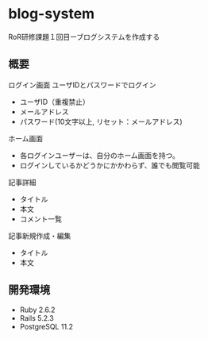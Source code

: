 # blog-system
RoR研修課題１回目ーブログシステムを作成する

## 概要
ログイン画面
ユーザIDとパスワードでログイン
  - ユーザID（重複禁止）
  - メールアドレス
  - パスワード(10文字以上, リセット：メールアドレス)

ホーム画面
  - 各ログインユーザーは、自分のホーム画面を持つ。
  - ログインしているかどうかにかかわらず、誰でも閲覧可能

記事詳細
  - タイトル
  - 本文
  - コメント一覧

記事新規作成・編集
  - タイトル
  - 本文
  
## 開発環境
  - Ruby 2.6.2
  - Rails 5.2.3
  - PostgreSQL 11.2
  
